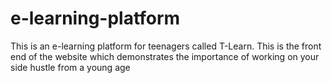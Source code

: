 # e-learning-platform
This is an e-learning platform for teenagers called T-Learn. This is the front end of the website which demonstrates the importance of working on your side hustle from a young age
